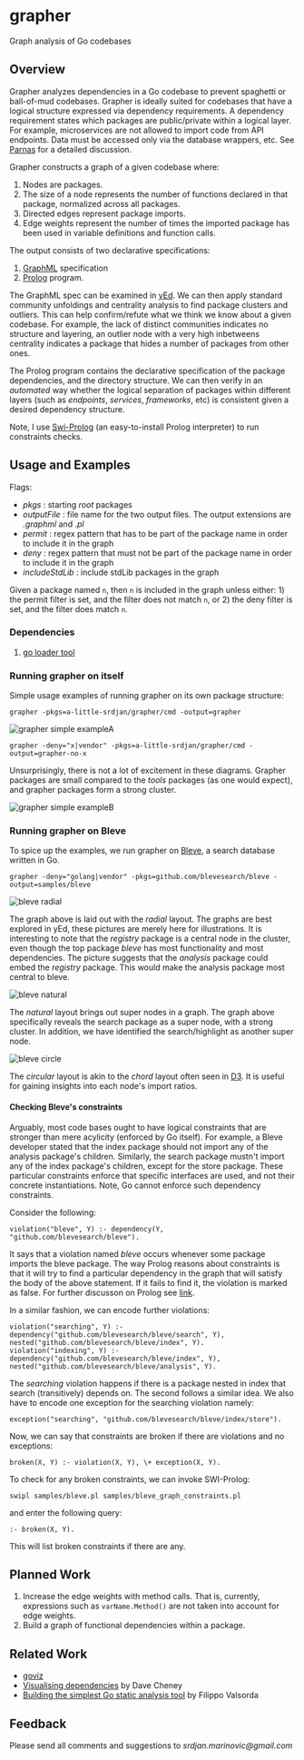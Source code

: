 # grapher
Graph analysis of Go codebases

## Overview
Grapher analyzes dependencies in a Go codebase to prevent spaghetti or ball-of-mud codebases. Grapher is ideally suited for codebases that have a logical structure expressed via dependency requirements. A dependency requirement states which packages are public/private within a logical layer. For example, microservices are not allowed to import code from API endpoints. Data must be accessed only via the database wrappers, etc. See [Parnas](http://repository.cmu.edu/cgi/viewcontent.cgi?article=2828&context=compsci) for a detailed discussion.  

Grapher constructs a graph of a given codebase where:

1. Nodes are packages.
2. The size of a node represents the number of functions declared in that package, normalized across all packages.
3. Directed edges represent package imports.
4. Edge weights represent the number of times the imported package has been used in variable definitions and function calls. 

The output consists of two declarative specifications:

1. [GraphML](http://graphml.graphdrawing.org/) specification
2. [Prolog](https://en.wikipedia.org/wiki/Prolog) program. 

The GraphML spec can be examined in [yEd](http://www.yworks.com/products/yed). We can then apply standard community unfoldings and centrality analysis to find package clusters and outliers. This can help confirm/refute what we think we know about a given codebase.
For example, the lack of distinct communities indicates no structure and layering, an outlier node with a very high inbetweens centrality indicates a package that hides a number of packages from other ones.

The Prolog program contains the declarative specification
of the package dependencies, and the directory structure. We can then verify in an _automated_ way whether the logical separation of packages within
different layers (such as _endpoints_, _services_, _frameworks_, etc) is consistent given a desired dependency structure. 

Note, I use [Swi-Prolog](http://www.swi-prolog.org/) (an easy-to-install Prolog interpreter) to run constraints checks.

## Usage and Examples
Flags:
* _pkgs_ : starting _root_ packages
* _outputFile_ : file name for the two output files. The output extensions are _.graphml_ and _.pl_
* _permit_ : regex pattern that has to be part of the package name in order to include it in the graph
* _deny_ : regex pattern that must not be part of the package name in order to include it in the graph
* _includeStdLib_ : include stdLib packages in the graph

Given a package named `n`, then `n` is included in the graph unless either: 1) the permit filter is set, and the filter does not match `n`, 
or 2) the deny filter is set, and the filter does match `n`.

### Dependencies
1. [go loader tool](https://godoc.org/golang.org/x/tools/go/loader)

### Running grapher on itself
Simple usage examples of running grapher on its own package structure:
	
`grapher -pkgs=a-little-srdjan/grapher/cmd -output=grapher` 

![grapher simple exampleA](samples/grapher.png "Grapher on grapher")

`grapher -deny="x|vendor" -pkgs=a-little-srdjan/grapher/cmd -output=grapher-no-x` 

Unsurprisingly, there is not a lot of excitement in these diagrams. Grapher packages are small compared to the _tools_ packages (as one would expect), and grapher packages form a strong cluster.  

![grapher simple exampleB](samples/grapher-no-x.png "Grapher on grapher and excluding the x packages")

### Running grapher on Bleve
To spice up the examples, we run grapher on [Bleve](https://github.com/blevesearch/bleve), a search database written in Go.

`grapher -deny="golang|vendor" -pkgs=github.com/blevesearch/bleve -output=samples/bleve`

![bleve radial](samples/bleve_radial.png "Grapher on bleve")

The graph above is laid out with the _radial_ layout. The graphs are best explored in yEd, these pictures are merely here for illustrations.
It is interesting to note that the _registry_ package is a central node in the cluster, even though the top package _bleve_ has most functionality and most dependencies.
The picture suggests that the _analysis_ package could embed the _registry_ package. This would make the analysis package most central to bleve.

![bleve natural](samples/bleve_natural.png "Grapher on bleve")

The _natural_ layout brings out super nodes in a graph. The graph above specifically reveals the search package as a super node, with a strong cluster. In addition, we have identified the search/highlight as another super node.

![bleve circle](samples/bleve_circle.png "Grapher on bleve")

The _circular_ layout is akin to the _chord_ layout often seen in [D3](https://github.com/d3/d3-chord). It is useful for gaining insights into each node's
import ratios.

#### Checking Bleve's constraints

Arguably, most code bases ought to have logical constraints that are stronger than mere acylicity (enforced by Go itself). For example, a Bleve developer stated
that the index package should not import any of the analysis package's children. Similarly, the search package mustn't import any of the index package's children, except for the store package. These particular constraints enforce that specific interfaces are used, and not their concrete instantiations. Note, Go cannot enforce such dependency constraints.

Consider the following:

	violation("bleve", Y) :- dependency(Y, "github.com/blevesearch/bleve").
 
It says that a violation named _bleve_ occurs whenever some package imports the bleve package. The way Prolog reasons about constraints is that it will try
to find a particular dependency in the graph that will satisfy the body of the above statement. If it fails to find it, the violation is marked as false.
For further discusson on Prolog see [link](http://www.doc.gold.ac.uk/~mas02gw/prolog_tutorial/prologpages/).  

In a similar fashion, we can encode further violations:

	violation("searching", Y) :- dependency("github.com/blevesearch/bleve/search", Y), nested("github.com/blevesearch/bleve/index", Y).
	violation("indexing", Y) :- dependency("github.com/blevesearch/bleve/index", Y), nested("github.com/blevesearch/bleve/analysis", Y).

The _searching_ violation happens if there is a package nested in index that search (transitively) depends on. The second follows a similar idea.
We also have to encode one exception for the searching violation namely:

	exception("searching", "github.com/blevesearch/bleve/index/store").

Now, we can say that constraints are broken if there are violations and no exceptions:

	broken(X, Y) :- violation(X, Y), \+ exception(X, Y). 

To check for any broken constraints, we can invoke SWI-Prolog:

	swipl samples/bleve.pl samples/bleve_graph_constraints.pl 

and enter the following query:

	:- broken(X, Y).
 
This will list broken constraints if there are any.

## Planned Work
1. Increase the edge weights with method calls. That is, currently, expressions such as
`varName.Method()` are not taken into account for edge weights.
2. Build a graph of functional dependencies within a package.  

## Related Work
* [goviz](https://github.com/hirokidaichi/goviz)
* [Visualising dependencies](https://dave.cheney.net/2014/11/21/visualising-dependencies) by Dave Cheney
* [Building the simplest Go static analysis tool](https://blog.cloudflare.com/building-the-simplest-go-static-analysis-tool/) by Filippo Valsorda

## Feedback
Please send all comments and suggestions to _srdjan.marinovic@gmail.com_
